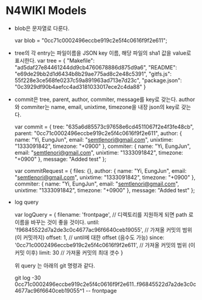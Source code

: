 N4WIKI Models
=============

- blob은 문자열로 다룬다.

    var blob = "0cc71c0002496eccbe919c2e5f4c0616f9f2e611";

- tree의 각 entry는 파일이름을 JSON key 이름, 해당 파일의 sha1 값을 value로 표시한다.
    var tree = {
            "Makefile": "ad5daf27e84461244dd9cb4760678886d875d9a6",
            "README": "e69de29bb2d1d6434b8b29ae775ad8c2e48c5391",
            "gitfs.js": 55f228e3ce568fe0237c59a891963ad713e7d23c",
            "package.json": "0c3929df90b4aefcc4ad3181033017ece2c4da88"
        }
    
- commit은 tree, parent, author, commiter, message를 key로 갖는다. author와 commiter는 name, email, unixtime, timezone을 내장 json의 key로 갖는다.

    var commit = {
                tree: "635a6d85573c97658e6cd4511067f2e4f3fe48cb",
                parent: "0cc71c0002496eccbe919c2e5f4c0616f9f2e611",
                author: {
                    name: "Yi, EungJun",
                    email: "semtlenori@gmail.com",
                    unixtime: "1333091842",
                    timezone: "+0900"
                },
                commiter: {
                    name: "Yi, EungJun",
                    email: "semtlenori@gmail.com",
                    unixtime: "1333091842",
                    timezone: "+0900"
                },
                message: "Added test"
    };

    var commitRequest = {
                files: {},
                author: {
                    name: "Yi, EungJun",
                    email: "semtlenori@gmail.com",
                    unixtime: "1333091842",
                    timezone: "+0900"
                },
                commiter: {
                    name: "Yi, EungJun",
                    email: "semtlenori@gmail.com",
                    unixtime: "1333091842",
                    timezone: "+0900"
                },
                message: "Added test"
    };

- log query

    var logQuery = {
        filename: 'frontpage',  // 디렉토리를 지원하게 되면 path 로 이름을 바꾸는 것이 좋을 것이다.
        until: 'f96845522d7a2de3c0c4677ac96f6640ceb19055',  // 가져올 커밋의 범위 (이 커밋까지)
        offset: 1,                                          // until에 대한 offset (음수도 가능)
        since: '0cc71c0002496eccbe919c2e5f4c0616f9f2e611',  // 가져올 커밋의 범위 (이 커밋 이후)
        limit: 30                                           // 가져올 커밋의 최대 갯수
    }

    위 query 는 아래의 git 명령과 같다.

    git log -30 0cc71c0002496eccbe919c2e5f4c0616f9f2e611..f96845522d7a2de3c0c4677ac96f6640ceb19055^1 -- frontpage
